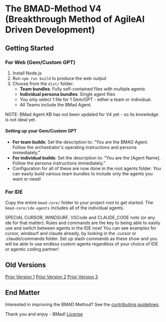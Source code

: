 # The BMAD-Method V4 (Breakthrough Method of AgileAI Driven Development)

## Getting Started

### For Web (Gem/Custom GPT)

1. Install Node.js
2. Run `npm run build` to produce the web output
3. Choose from the `dist/` folder:
   - **Team bundles**: Fully self-contained files with multiple agents
   - **Individual persona bundles**: Single agent files
   - You only select 1 file for 1 Gem/GPT - either a team or individual.
   - All Teams include the BMad Agent.

NOTE: BMad Agent KB has not been updated for V4 yet - so its knowledge is not ideal yet.

#### Setting up your Gem/Custom GPT

- **For team builds**: Set the description to: "You are the BMAD Agent. Follow the orchestrator's operating instructions and persona immediately."
- **For individual builds**: Set the description to: "You are the [Agent Name]. Follow the persona instructions immediately."
- Configuration for all of these are now done in the root agents folder. You can easily build various team bundles to include only the agents you want or need!

### For IDE

Copy the entire `bmad-core/` folder to your project root to get started. The `bmad-core/ide-agents` includes all of the individual agents.

SPECIAL CURSOR, WINDSURF, VSCode and CLAUDE_CODE note (or any ide for that matter): Rules and commands are the key to being able to easily use and switch between agents in the IDE now! You can see examples for cursor, windsurf and claude already, by looking in the .cursor or .claude/commands folder. Set up slash commands as these show and you will be able to use endless custom agents regardless of your choice of IDE or agentic coding partner!

## Old Versions

[Prior Version 1](https://github.com/bmadcode/BMAD-METHOD/tree/V1)
[Prior Version 2](https://github.com/bmadcode/BMAD-METHOD/tree/V2)
[Prior Version 3](https://github.com/bmadcode/BMAD-METHOD/tree/V3)

## End Matter

Interested in improving the BMAD Method? See the [contributing guidelines](docs/CONTRIBUTING.md).

Thank you and enjoy - BMad!
[License](docs/LICENSE)
